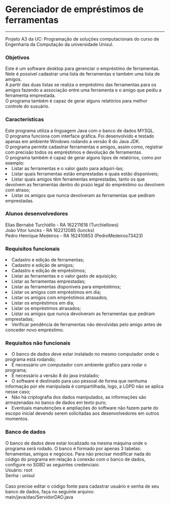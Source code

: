 # Gerenciador de empréstimos de ferramentas
<hr/>
Projeto A3 da UC: Programação de soluções computacionais do curso de Engenharia da Computação da universidade Unisul.

<h3>Objetivos</h3>
Este é um software desktop para gerenciar o empréstimo de ferramentas.<br>
Nele é possível cadastrar uma lista de ferramentas e também uma lista de amigos.<br>
A partir das duas listas se realiza o empréstimo das ferramentas para os amigos fazendo a associação entre uma ferramenta e o amigo que pediu a ferramenta emprestada.<br>
O programa também é capaz de gerar alguns relatórios para melhor controle do susuário.

<h3>Características</h3>
Este programa utiliza a linguagem Java com o banco de dados MYSQL.<br>
O programa funciona com interface gráfica. Foi desenvolvido e testado apenas em ambiente Windows rodando a versão 8 do Java JDK.<br>
O programa permite cadastrar ferramentas e amigos, assim como, registrar com precisão todos os empréstimos e devolução de ferramentas.<br>
O programa também é capaz de gerar alguns tipos de relatórios, como por exemplo:<br>
<li>Listar as ferramentas e o valor gasto para adquiri-las;</li>
<li>Listar quais ferramentas estão emprestadas e quais estão disponíveis;</li>
<li>Listar quais amigos têm ferramentas emprestadas, tanto os que devolvem as ferramentas dentro do prazo legal do empréstimo ou devolvem com atraso;</li>
<li>Listar os amigos que nunca devolveram as ferramentas que pediram emprestadas.</li>

<h3>Alunos desenvolvedores</h3>
Elias Bernabé Turchiéllo - RA 162211618 (Turchiellows)<br>
João Vitor Iuncks - RA 162212085 (Iuncks)<br>
Pedro Henrique Medeiros - RA 162410853 (PedroMedeiros73423)<br> 

<h3>Requisitos funcionais</h3>
<li>Cadastro e edição de ferramentas;</li>
<li>Cadastro e edição de amigos;</li>
<li>Cadastro e edição de empréstimos;</li>
<li>Listar as ferramentas e o valor gasto de aquisição;</li>
<li>Listar as ferramentas emprestadas;</li>
<li>Listar as ferramentas disponíveis para empréstimos;</li>
<li>Listar os amigos com empréstimos em dia;</li>
<li>Listar os amigos com empréstimos atrasados;</li>
<li>Listar os empréstimos em dia;</li>
<li>Listar os empréstimos atrasados;</li>
<li>Listar os amigos que nunca devolveram as ferramentas que pediram emprestadas;</li>
<li>Verificar pendência de ferramentas não devolvidas pelo amigo antes de conceder novo empréstimo.</li>

<h3>Requisitos não funcionais</h3>
<li>O banco de dados deve estar instalado no mesmo computador onde o programa está rodando;</li>
<li>É necessário um computador com ambiente gráfico para rodar o programa;</li>
<li>É necessário a versão 8 do java instalado;</li>
<li>O software é destinado para uso pessoal de forma que nenhuma informação por ele manipulada é compartilhada, logo, a LGPD não se aplica nesse caso;</li>
<li>Não há criptografia dos dados manipulados, as informações são armazenadas no banco de dados em texto puro;</li>
<li>Eventuais manutenções e ampliações do software não fazem parte do escopo inicial devendo serem solicitadas aos desenvolvedores em outros momentos.</li>

<h3>Banco de dados</h3>
O banco de dados deve estar localizado na mesma máquina onde o programa será rodado.
O banco é formado por apenas 3 tabelas: ferramentas, amigos e negócios.
Para não precisar modificar nada do código do programa em relação à conexão com o banco de dados, configure no SGBD as seguintes credenciais:<br>
Usuário: root<br>
Senha : unisul<br><br>
Caso precise editar o código fonte para cadastrar usuário e senha de seu banco de dados, faça no seguinte arquivo:<br>
main/java/dao/ServidorDAO.java
